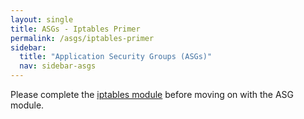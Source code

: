 ```yaml
---
layout: single
title: ASGs - Iptables Primer
permalink: /asgs/iptables-primer
sidebar:
  title: "Application Security Groups (ASGs)"
  nav: sidebar-asgs
---
```


Please complete the [iptables module](../iptables/primer) before moving on with
the ASG module.

